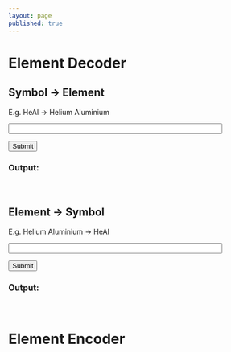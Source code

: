```yaml
---
layout: page
published: true
---
```


<h1>Element Decoder</h1>

<script>
const ELEMENTS = {'Te': 'Tellurium', 'V': 'Vanadium', 'Ta': 'Tantalum', 'Rb': 'Rubidium', 'Tb': 'Terbium', 'K': 'Potassium', 'Kr': 'Krypton', 'Md': 'Mendelevium', 'Cn': 'Copernicium', 'Be': 'Beryllium', 'O': 'Oxygen', 'F': 'Fluorine', 'Nb': 'Niobium', 'Tl': 'Thallium', 'Ne': 'Neon', 'N': 'Nitrogen', 'Rg': 'Roentgenium', 'Ag': 'Silver', 'Rn': 'Radon', 'Ba': 'Barium', 'Cu': 'Copper', 'Dy': 'Dysprosium', 'Po': 'Polonium', 'Mg': 'Magnesium', 'Pt': 'Platinum', 'Cr': 'Chromium', 'Uuo': 'Ununoctium', 'Ho': 'Holmium', 'Cm': 'Curium', 'Os': 'Osmium', 'Ir': 'Iridium', 'S': 'Sulfur', 'Am': 'Americium', 'Uus': 'Ununseptium', 'Lv': 'Livermorium', 'Se': 'Selenium', 'C': 'Carbon', 'Yb': 'Ytterbium', 'Es': 'Einsteinium', 'Re': 'Rhenium', 'Sr': 'Strontium', 'Ni': 'Nickel', 'He': 'Helium', 'Sc': 'Scandium', 'P': 'Phosphorus', 'Ds': 'Darmstadtium', 'Sn': 'Tin', 'Ce': 'Cerium', 'Pr': 'Praseodymium', 'Pm': 'Promethium', 'Zr': 'Zirconium', 'As': 'Arsenic', 'Th': 'Thorium', 'Lu': 'Lutetium', 'Si': 'Silicon', 'Pd': 'Palladium', 'Pa': 'Protactinium', 'B': 'Boron', 'Uut': 'Ununtrium', 'Ge': 'Germanium', 'Er': 'Erbium', 'Zn': 'Zinc', 'Mn': 'Manganese', 'W': 'Tungsten', 'Db': 'Dubnium', 'Al': 'Aluminium', 'H': 'Hydrogen', 'Mo': 'Molybdenum', 'Cf': 'Californium', 'At': 'Astatine', 'Pb': 'Lead', 'Hs': 'Hassium', 'Fm': 'Fermium', 'Ac': 'Actinium', 'Ru': 'Ruthenium', 'Cl': 'Chlorine', 'Mt': 'Meitnerium', 'Sm': 'Samarium', 'Xe': 'Xenon', 'Fe': 'Iron', 'Nd': 'Neodymium', 'Hg': 'Mercury', 'No': 'Nobelium', 'Co': 'Cobalt', 'Uup': 'Ununpentium', 'Cd': 'Cadmium', 'Pu': 'Plutonium', 'Lr': 'Lawrencium', 'Bh': 'Bohrium', 'Eu': 'Europium', 'Br': 'Bromine', 'Ca': 'Calcium', 'Au': 'Gold', 'Ar': 'Argon', 'Ti': 'Titanium', 'Gd': 'Gadolinium', 'Rh': 'Rhodium', 'Fl': 'Flerovium', 'In': 'Indium', 'Rf': 'Rutherfordium', 'Bk': 'Berkelium', 'Np': 'Neptunium', 'Na': 'Sodium', 'Ra': 'Radium', 'Fr': 'Francium', 'I': 'Iodine', 'Cs': 'Caesium', 'Tc': 'Technetium', 'Y': 'Yttrium', 'Sg': 'Seaborgium', 'Ga': 'Gallium', 'Bi': 'Bismuth', 'La': 'Lanthanum', 'Hf': 'Hafnium', 'U': 'Uranium', 'Sb': 'Antimony', 'Tm': 'Thulium', 'Li': 'Lithium'}

</script>

<h2>Symbol -> Element</h2>

<p>E.g. HeAl -> Helium Aluminium</p>

<form onsubmit="symbolDecode(); return false">
  <p>
    <input id="symbol" size="50">
  </p>
  <input type="submit"/>
  <h3>Output: </h3>
</form>

<div id="symbol-output" style="margin-top: 10px; padding: 10px 5px; color: #444; line-height: 1.5;"></div>

<script>
  var f = document.forms[0];

  function solution(word){
    var find = word.trim().replace(" ", "").match(/[A-Z][a-z]*/g)
    if (!find)
      return "Doesn't exist"
    find = find.map(x => ELEMENTS[x])
    if (!find.includes(undefined)){
      return find.join(" ")
    }
    return "Doesn't exist"
  }
  
  function symbolDecode() {

    var symbolOutput = document.querySelector('#symbol-output');

    var result = solution(f.symbol.value);
   
    window.setTimeout(_ => {
      symbolOutput.innerHTML = result
    })
  }
</script>

<h2>Element -> Symbol</h2>

<p>E.g. Helium Aluminium -> HeAl </p>

<form onsubmit="elementDecode(); return false">
  <p>
    <input id="element" size="50">
  </p>
  <input type="submit"/>
  <h3>Output: </h3>
</form>

<div id="element-output" style="margin-top: 10px; padding: 10px 5px; color: #444; line-height: 1.5;"></div>

<script>
  var f = document.forms[0];

  function solution(word){
    var find = word.trim().replace(" ", "").match(/[A-Z][a-z]*/g)
    if (!find)
      return "Doesn't exist"
    var ret = {};
    for(var key in ELEMENTS){
      ret[ELEMENTS[key]] = key;
    }
    return find.map(i => ret[i]).join("") || "Doesn't exist"
  }
  
  function elementDecode() {

    var elementOutput = document.querySelector('#element-output');

    var result = solution(f.element.value);
   
    window.setTimeout(_ => {
      elementOutput.innerHTML = result
    })
  }
</script>


<h1>Element Encoder</h1>
